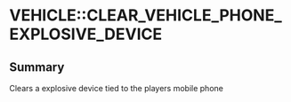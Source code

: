 # VEHICLE::CLEAR_VEHICLE_PHONE_EXPLOSIVE_DEVICE

## Summary
Clears a explosive device tied to the players mobile phone